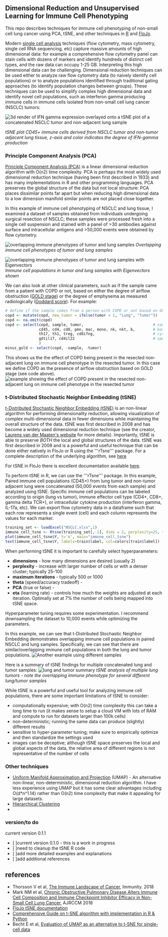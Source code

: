 ## Dimensional Reduction and Unsupervised Learning for Immune Cell Phenotyping
This repo describes techniques for immune cell phenotyping of non-small cell lung cancer using PCA, tSNE, and other techniques in [R](https://www.r-project.org/) and [FloJo](https://www.flowjo.com/solutions/flowjo). 

Modern [single cell analysis](https://en.wikipedia.org/wiki/Single-cell_analysis) techniques (flow cytometry, mass cytometry, single cell RNA sequencing, etc) capture massive amounts of high dimensional data: for example a comprehensive flow cytometry panel can stain cells with dozens of markers and identify hundreds of distinct cell types, and the raw data can occupy 1-25 GB. Interpreting this high dimensional data can be challenging. Dimensional reduction techniques can be used either to analyze raw flow cytometry data (to naively identify cell populations) or to analyze populations identified through traditional gating approaches (to identify population changes between groups). These techniques can be used to simplify complex high dimensional data and identify novel cell populations, such as interferon gamma producing immune cells in immune cells isolated from non-small cell lung cancer (NSCLC) tumors:

![3d render of IFN gamma expression overlayed onto a tSNE plot of a concatenated NSCLC tumor and non-adjacent lung sample](https://github.com/nickmmark/immune-phenotyping/blob/master/figures/IFNgamma_animated.gif)

_tSNE plot CD45+ immune cells derived from NSCLC tumor and non-tumor adjacent lung tissue, z-axis and color indicates the degree of IFN-gamma production_


### Principle Component Analysis (PCA)
[Principle Component Analysis (PCA)](https://en.wikipedia.org/wiki/Principal_component_analysis) is a linear dimensional reduction algorithm with O(n2) time complexity. PCA is perhaps the most widely used dimensional reduction technique (having been first described in 1933) and has many implementations in R and other programming languages. PCA preserves the global structure of the data but not local structure: PCA places dissimilar points far apart but when reducing high dimensional data to a low dimension manifold similar points are not placed close together.

In this example of immune cell phenotyping of NSCLC and lung tissue, I examined a dataset of samples obtained from individuals undergoing surgical resection of NSCLC; these samples were processed fresh into a single cell suspension and stained with a panel of >30 antibodies against surface and intracellular antigens and >50,000 events were obtained by flow cytometry. 

![overlapping immune phenotypes of tumor and lung samples](https://github.com/nickmmark/immune-phenotyping/blob/master/figures/lung%20tumor.png)
_Overlapping immune cell phenotypes of tumor and lung samples_


![overlapping immune phenotypes of tumor and lung samples with Eigenvectors](https://github.com/nickmmark/immune-phenotyping/blob/master/figures/lung%20tumor%20w%20eigenvectors.png)
_Immune cell populations in tumor and lung samples with Eigenvectors shown_

We can also look at other clinical parameters, such as if the sample came from a patient with COPD or not, based on either the degree of airflow obstruction ([GOLD stage](https://goldcopd.org/wp-content/uploads/2018/02/WMS-GOLD-2018-Feb-Final-to-print-v2.pdf)) or the degree of emphysema as measured radiologically ([Goddard score](https://www.researchgate.net/publication/316458451_Updates_in_computed_tomography_assessment_of_emphysema_using_computed_tomography_lung_analysis)).  For example:
```R
# define if the sample comes from a person with COPD or not based on GOLD stage
copd <- mutate(copd, new_tumor = ifelse(tumor < 1, "Lung", "Tumor"))
copd <- na.omit(copd)
copd <- select(copd, sample, tumor,                               # sample information
               cd45, cd4, cd8, pmn, mac, mono, nk, nkt, b,        # basic cell types
               th17, th1, treg, cd8ifng,                          # cytokine profiles
               gdtil17, cd4il22                                   # specific effector subsets
               )          
minus_gold <- select(copd, -sample, -tumor)
```

This shows us the the effect of COPD being present in the resected non-adjacent lung on immune cell phenotype in the resected tumor. In this case we define COPD as the presence of airflow obstruction based on GOLD stage (see code above).
![example showing the effect of COPD present in the resected non-adjacent lung on immune cell phenotype in the resected tumor](https://github.com/nickmmark/immune-phenotyping/blob/master/figures/COPD_present_or_not.png)

### t-Distributed Stochastic Neighbor Embedding (tSNE)
[t-Distributed Stochastic Neighbor Embedding (tSNE)](https://en.wikipedia.org/wiki/T-distributed_stochastic_neighbor_embedding) is an non-linear algorithm for performing dimensionality reduction, allowing visualization of complex multi-dimensional data in fewer dimensions while maintaining the overall structure of the data. tSNE was first described in 2008 and has become a widely used dimensional reduction technique (see the creator, [Laurens van der Maaten's website](https://lvdmaaten.github.io/tsne/) for more details). Importantly, tSNE is able to preserve *BOTH* the local and global structures of the data. tSNE was first described in 2008 and is a powerful and useful technique that can be done either natively in FloJo or R using the '''rTsne''' package. For a complete description of the underlying algorithm, see [here](https://www.analyticsvidhya.com/blog/2017/01/t-sne-implementation-r-python/)

For tSNE in FloJo there is excellent documentation available [here](http://docs.flowjo.com/d2/advanced-features/dimensionality-reduction/tsne/). 

To perform tSNE in R, we can use the '''rTsne''' package. In this example, Paired immune cell populations (CD45+) from lung tumor and non-tumor adjacent lung were concatenated (50,000 events from each sample) and analyzed using tSNE. Specific immune cell populations can be labeled according to origin (lung vs tumor), immune effector cell type (CD4+, CD8+, gamma delta TCR+), or intracellular cytokine production (interferon gamma, IL-17a, etc). We can export flow cytometry data in a dataframe such that each row represents a single event (cell) and each column represents the values for each marker. 

```R
training_set <- loadExcel("NSCLC.xlsx",1)
immune_cell_tsne <- Rtsne(training_set[,-1], dims = 2, perplexity=25, theta = 0.2, verbose = TRUE, PCA = TRUE, max_iter = 500)
plot(immune_cell_tsne$Y, t='n', main="immune_cell_tsne")
text(immune_cell_tsne$Y, labels=train$label, col=colors[train$label])
```

When performing tSNE it is important to carefully select hyperparameters:
- **dimensions** - how many dimensions are desired (usually 2)
- **perplexity** - increase with larger number of cells or with a denser cluster; typically 25-100
- **maximum iterations** - typically 500 or 1000
- **theta** (speed/accuracy tradeoff) - 
- **PCA** (true or false) - 
- **eta** (learning rate) - controls how much the weights are adjusted at each iteration. Optimally set at 7% the number of cells being mapped into tSNE space.

Hyperparameter tuning requires some experimentation. I recommend downsampling the dataset to 10,000 events while optimizing the parameters.

In this example, we can see that t-Distributed Stochastic Neighbor Embedding demonstrates overlapping immune cell populations in paired NSCLC and lung samples. Specifically, we can see that there are similar/overlapping immune cell populations in both the lung and tumor populations. 
![Another example using different samples](https://github.com/nickmmark/immune-phenotyping/blob/master/figures/27-Jul-2017-Layout.png)

Here is a summary of tSNE findings for multiple concatenated lung and tumor samples:
![lung and tumor summary](https://github.com/nickmmark/immune-phenotyping/blob/master/figures/tsne_summary.png)
_tSNE analysis of multiple lung tumors - note the overlapping immune phenotype for several different lung/tumor samples_

While tSNE is a powerful and useful tool for analyzing immune cell populations, there are some important limitations of tSNE to consider:
- computationally expensive; with O(n2) time complexity this can take a long time to run (it makes sense to setup a cloud VM with lots of RAM and compute to run for datasets larger than 100k cells)
- non-deterministic; running the same data can produce (slightly) different results
- sensitive to hyper-parameter tuning; make sure to empirically optimize and then standardize the settings used
- images can be deceptive; although tSNE space preserves the local and global aspects of the data, the relative area of different regions is not representative of the number of cells


### Other techniques
- [Uniform Manifold Approximation and Projection](https://www.biorxiv.org/content/biorxiv/early/2018/04/10/298430.full.pdf) (UMAP) - An alternative non-linear, non-deterministic, dimensional reduction algorithm. I have less experience using UMAP but it has some clear advantages including O(d*n^1.14) rather than O(n2) time complexity that make it appealing for large datasets.
- [Hierarchical Clustering](https://en.wikipedia.org/wiki/Hierarchical_clustering)
- 

### version/to do
current version 0.1.1
- [ ]current version 0.1.0 - this is a work in progress
- [ ]need to cleanup the tSNE R code
- [ ]add more detailed examples and explanations
- [ ]add additional references

## references
- Thorsson V et al, [The Immune Landscape of Cancer](https://www.ncbi.nlm.nih.gov/pubmed/29628290), Immunity. 2018
- Mark NM et al, [Chronic Obstructive Pulmonary Disease Alters Immune Cell Composition and Immune Checkpoint Inhibitor Efficacy in Non-Small Cell Lung Cancer](https://www.ncbi.nlm.nih.gov/pubmed/28934595), AJRCCM 2018
- [FloJo tSNE documentation](http://docs.flowjo.com/d2/advanced-features/dimensionality-reduction/tsne/)
- [Comprehensive Guide on t-SNE algorithm with implementation in R & Python](https://www.analyticsvidhya.com/blog/2017/01/t-sne-implementation-r-python/)
- Becht E et al, [Evaluation of UMAP as an alternative to t-SNE for single-cell data](https://www.biorxiv.org/content/biorxiv/early/2018/04/10/298430.full.pdf)

